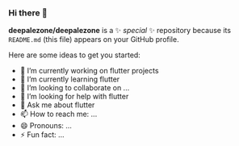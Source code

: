 ### Hi there 👋


**deepalezone/deepalezone** is a ✨ _special_ ✨ repository because its `README.md` (this file) appears on your GitHub profile.

Here are some ideas to get you started:

- 🔭 I’m currently working on flutter projects
- 🌱 I’m currently learning flutter
- 👯 I’m looking to collaborate on ...
- 🤔 I’m looking for help with flutter
- 💬 Ask me about flutter
- 📫 How to reach me: ...
- 😄 Pronouns: ...
- ⚡ Fun fact: ...

